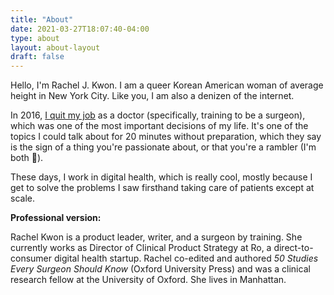 ```yaml
---
title: "About"
date: 2021-03-27T18:07:40-04:00
type: about
layout: about-layout
draft: false
---
```


<div class="headline">Hello, I'm Rachel J. Kwon. I am a queer Korean American woman of average height in New York City. Like you, I am also a denizen of the internet.</div>

In 2016, <a href="https://www.theguardian.com/commentisfree/2016/jun/15/i-quit-medicine-heres-what-future-doctors-should-know">I quit my job</a> as a doctor (specifically, training to be a surgeon), which was one of the most important decisions of my life. It's one of the topics I could talk about for 20 minutes without preparation, which they say is the sign of a thing you're passionate about, or that you're a rambler (I'm both 💅). 

These days, I work in digital health, which is really cool, mostly because I get to solve the problems I saw firsthand taking care of patients except at scale. 

<!-- I have removed 122 gallbladders. "Why is that relevant?" you ask. First of all, I don't like your tone. Second of all, good question. It's not. Except sometimes when I get annoyed by someone on the street, I think to myself, "Well, at least I've probably taken out more gallbladders than they have." It is also listed as a fun fact on my <a href="https://www.imdb.com/name/nm9087310/">IMDb page</a>. -->
<!-- 
{{< figure src="multikwon.jpg" caption="Kwontuplets (and Calla) at home in Tribeca" alt="A Photoshopped image of 5 Kwons and one Calla, all wearing various matching sweatsuits, on a grey sectional couch" class="multikwon" >}} -->

**Professional version:**

Rachel Kwon is a product leader, writer, and a surgeon by training. She currently works as Director of Clinical Product Strategy at Ro, a direct-to-consumer digital health startup. Rachel co-edited and authored _50 Studies Every Surgeon Should Know_ (Oxford University Press) and was a clinical research fellow at the University of Oxford. She lives in Manhattan.